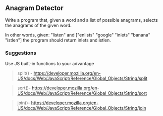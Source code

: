 

## Anagram Detector

Write a program that, given a word and a list of possible anagrams, selects the anagrams of the given word.

In other words, given: "listen" and ["enlists" "google" "inlets" "banana" "istlen"] the program should return inlets and istlen.

### Suggestions
Use JS built-in functions to your advantage

>split() - https://developer.mozilla.org/en-US/docs/Web/JavaScript/Reference/Global_Objects/String/split

>sort()- https://developer.mozilla.org/en-US/docs/Web/JavaScript/Reference/Global_Objects/String/sort

>join()- https://developer.mozilla.org/en-US/docs/Web/JavaScript/Reference/Global_Objects/String/join
